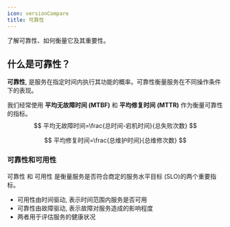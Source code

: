```yaml
---
icon: versionCompare
title: 可靠性
---
```


了解可靠性、如何衡量它及其重要性。

## 什么是可靠性？

**可靠性**,  是服务在指定时间内执行其功能的概率。可靠性衡量服务在不同操作条件下的表现。

我们经常使用 **平均无故障时间 (MTBF)** 和 **平均修复时间 (MTTR)** 作为衡量可靠性的指标。
$$
平均无故障时间=\frac{总时间-宕机时间}{总失败次数}
$$

$$
平均修复时间=\frac{总维护时间}{总维修次数}
$$

### 可靠性和可用性

可靠性 和 可用性 是衡量服务是否符合商定的服务水平目标 (SLO)的两个重要指标。

- 可用性由时间驱动, 表示时间范围内服务是否可用
- 可靠性由故障驱动, 表示故障对服务造成的影响程度
- 两者用于评估服务的健康状况

